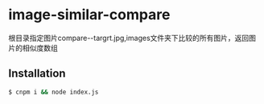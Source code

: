# image-similar-compare
根目录指定图片compare--targrt.jpg,images文件夹下比较的所有图片，返回图片的相似度数组
## Installation

```bash
$ cnpm i && node index.js
```
